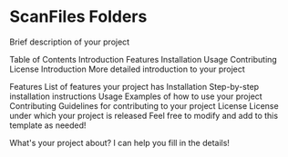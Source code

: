 # ScanFiles Folders
Brief description of your project

Table of Contents
Introduction
Features
Installation
Usage
Contributing
License
Introduction
More detailed introduction to your project

Features
List of features your project has
Installation
Step-by-step installation instructions
Usage
Examples of how to use your project
Contributing
Guidelines for contributing to your project
License
License under which your project is released
Feel free to modify and add to this template as needed!

What's your project about? I can help you fill in the details!
